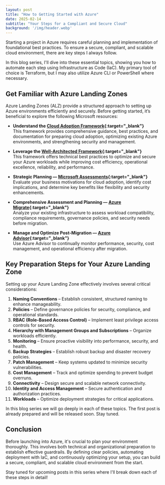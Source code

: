 ```yaml
---
layout: post
title: "How to Getting Started with Azure"
date: 2025-02-14
subtitle: "Your Steps for a Compliant and Secure Cloud"
background: '/img/header.webp'
---
```


Starting a project in Azure requires careful planning and implementation of foundational best practices. To ensure a secure, compliant, and scalable cloud environment, there are key steps I always follow.

In this blog series, I'll dive into these essential topics, showing you how to automate each step using Infrastructure as Code (IaC). My primary tool of choice is Terraform, but I may also utilize Azure CLI or PowerShell where necessary.

## Get Familiar with Azure Landing Zones

Azure Landing Zones (ALZ) provide a structured approach to setting up Azure environments efficiently and securely. Before getting started, it’s beneficial to explore the following Microsoft resources:

- **Understand the [Cloud Adoption Framework](https://learn.microsoft.com/de-de/azure/cloud-adoption-framework/?WT.mc_id=MVP_439787){:target="_blank"}**  
  This framework provides comprehensive guidance, best practices, and documentation for preparing cloud adoption, optimizing existing Azure environments, and strengthening security and management.

- **Leverage the [Well-Architected Framework](https://learn.microsoft.com/azure/well-architected/?WT.mc_id=MVP_439787){:target="_blank"}**  
  This framework offers technical best practices to optimize and secure your Azure workloads while improving cost efficiency, operational excellence, reliability, and performance.

- **Strategic Planning — [Microsoft Assessments](https://learn.microsoft.com/assessments/?WT.mc_id=MVP_439787){:target="_blank"}**  
  Evaluate your business motivations for cloud adoption, identify cost implications, and determine key benefits like flexibility and security enhancements.

- **Comprehensive Assessment and Planning — [Azure Migrate](https://learn.microsoft.com/azure/migrate/?WT.mc_id=MVP_439787){:target="_blank"}**  
  Analyze your existing infrastructure to assess workload compatibility, compliance requirements, governance policies, and security needs before migration.

- **Manage and Optimize Post-Migration — [Azure Advisor](https://learn.microsoft.com/en-us/azure/advisor/?WT.mc_id=MVP_439787){:target="_blank"}**  
  Use Azure Advisor to continually monitor performance, security, cost management, and operational efficiency after migration.

## Key Preparation Steps for Your Azure Landing Zone

Setting up your Azure Landing Zone effectively involves several critical considerations:

1. **Naming Conventions** – Establish consistent, structured naming to enhance manageability.
2. **Policies** – Define governance policies for security, compliance, and operational standards.
3. **RBAC (Role-Based Access Control)** – Implement least privilege access controls for security.
4. **Hierarchy with Management Groups and Subscriptions** – Organize workloads efficiently.
5. **Monitoring** – Ensure proactive visibility into performance, security, and health.
6. **Backup Strategies** – Establish robust backup and disaster recovery policies.
7. **Patch Management** – Keep systems updated to minimize security vulnerabilities.
8. **Cost Management** – Track and optimize spending to prevent budget overruns.
9. **Connectivity** – Design secure and scalable network connectivity.
10. **Identity and Access Management** – Secure authentication and authorization practices.
11. **Workloads** – Optimize deployment strategies for critical applications.

In this blog series we will go deeply in each of these topics. The first post is already prepared and will be released soon. Stay tuned.

## Conclusion

Before launching into Azure, it's crucial to plan your environment thoroughly. This involves both technical and organizational preparation to establish effective guardrails. By defining clear policies, automating deployment with IaC, and continuously optimizing your setup, you can build a secure, compliant, and scalable cloud environment from the start.

Stay tuned for upcoming posts in this series where I'll break down each of these steps in detail!
